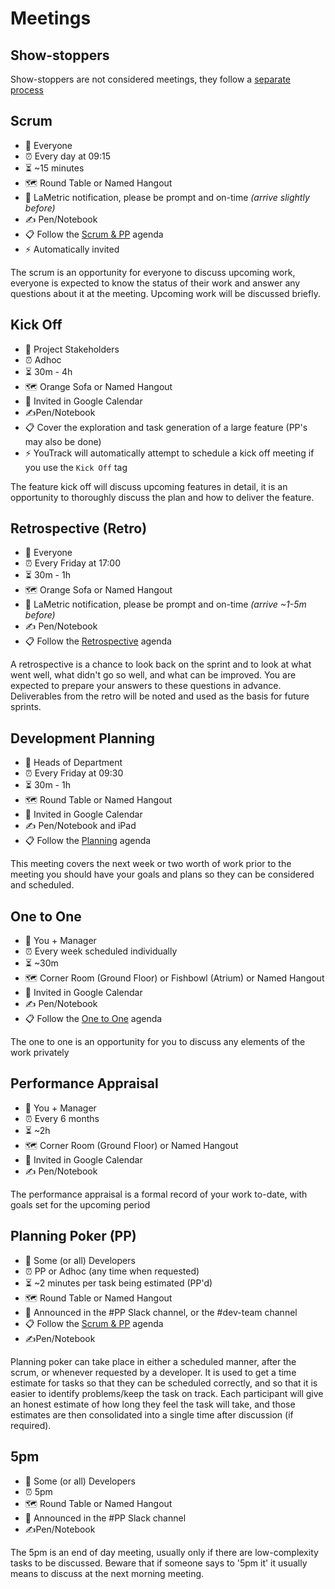 # Meetings

## Show-stoppers

Show-stoppers are not considered meetings, they follow a [separate process](showstopper.md)

## Scrum
* 👩 Everyone 
* ⏰ Every day at 09:15
* ⏳ ~15 minutes
* 🗺 Round Table or Named Hangout
* 📣 LaMetric notification, please be prompt and on-time _(arrive slightly before)_
* ✍️  Pen/Notebook
* 📋 Follow the [Scrum & PP](scrum.md) agenda
* ⚡ Automatically invited

The scrum is an opportunity for everyone to discuss upcoming work, everyone is expected to know the status of their work
and answer any questions about it at the meeting. Upcoming work will be discussed briefly.

## Kick Off
* 👩 Project Stakeholders 
* ⏰ Adhoc
* ⏳ 30m - 4h
* 🗺 Orange Sofa or Named Hangout
* 📣 Invited in Google Calendar 
* ✍️Pen/Notebook
* 📋 Cover the exploration and task generation of a large feature (PP's may also be done)
* ⚡ YouTrack will automatically attempt to schedule a kick off meeting if you use the `Kick Off` tag

The feature kick off will discuss upcoming features in detail, it is an opportunity to thoroughly discuss the plan and
how to deliver the feature. 

## Retrospective (Retro)
* 👩 Everyone 
* ⏰ Every Friday at 17:00
* ⏳ 30m - 1h
* 🗺 Orange Sofa or Named Hangout
* 📣 LaMetric notification, please be prompt and on-time _(arrive ~1-5m before)_
* ✍️  Pen/Notebook
* 📋 Follow the [Retrospective](retrospective.md) agenda

A retrospective is a chance to look back on the sprint and to look at what went well, what didn't go so well, and what
can be improved. You are expected to prepare your answers to these questions in advance. Deliverables from the retro
will be noted and used as the basis for future sprints.

## Development Planning
* 👩 Heads of Department 
* ⏰ Every Friday at 09:30
* ⏳ 30m - 1h
* 🗺 Round Table or Named Hangout
* 📣 Invited in Google Calendar
* ✍️  Pen/Notebook and iPad
* 📋 Follow the [Planning](scheduling.md) agenda

This meeting covers the next week or two worth of work prior to the meeting you should have your
goals and plans so they can be considered and scheduled.

## One to One
* 👩 You + Manager
* ⏰ Every week scheduled individually
* ⏳ ~30m
* 🗺 Corner Room (Ground Floor) or Fishbowl (Atrium) or Named Hangout
* 📣 Invited in Google Calendar
* ✍️  Pen/Notebook
* 📋 Follow the [One to One](one2one.md) agenda

The one to one is an opportunity for you to discuss any elements of the work privately

## Performance Appraisal
* 👩 You + Manager
* ⏰ Every 6 months
* ⏳ ~2h
* 🗺 Corner Room (Ground Floor) or Named Hangout
* 📣 Invited in Google Calendar
* ✍️  Pen/Notebook

The performance appraisal is a formal record of your work to-date, with goals set for the upcoming period

## Planning Poker (PP)
* 👩 Some (or all) Developers
* ⏰ PP or Adhoc (any time when requested)
* ⏳ ~2 minutes per task being estimated (PP'd)
* 🗺 Round Table or Named Hangout
* 📣 Announced in the #PP Slack channel, or the #dev-team channel
* 📋 Follow the [Scrum & PP](scrum.md) agenda
* ✍️Pen/Notebook

Planning poker can take place in either a scheduled manner, after the scrum, or whenever requested by a developer. It
is used to get a time estimate for tasks so that they can be scheduled correctly, and so that it is easier to
identify problems/keep the task on track. Each participant will give an honest estimate of how long they feel the
 task will take, and those estimates are then consolidated into a single time after discussion (if required).

## 5pm
* 👩 Some (or all) Developers
* ⏰ 5pm
* 🗺 Round Table or Named Hangout
* 📣 Announced in the #PP Slack channel
* ✍️Pen/Notebook

The 5pm is an end of day meeting, usually only if there are low-complexity tasks to be discussed. Beware that if someone says to '5pm it' it usually means to discuss at the next morning meeting.
